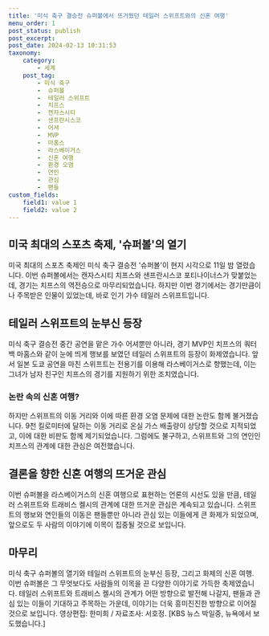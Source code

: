 ```yaml
---
title: '미식 축구 결승전 슈퍼볼에서 뜨거웠던 테일러 스위프트와의 신혼 여행'
menu_order: 1
post_status: publish
post_excerpt: 
post_date: 2024-02-13 10:31:53
taxonomy:
    category:
        - 세계
    post_tag:
        - 미식 축구
        -  슈퍼볼
        -  테일러 스위프트
        -  치프스
        -  캔자스시티
        -  샌프란시스코
        -  어셔
        -  MVP
        -  마홈스
        -  라스베이거스
        -  신혼 여행
        -  환경 오염
        -  연인
        -  관심
        -  팬들
custom_fields:
    field1: value 1
    field2: value 2
---
```


## 미국 최대의 스포츠 축제, '슈퍼볼'의 열기
미국 최대의 스포츠 축제인 미식 축구 결승전 '슈퍼볼'이 현지 시각으로 11일 밤 열렸습니다. 이번 슈퍼볼에서는 캔자스시티 치프스와 샌프란시스코 포티나이너스가 맞붙었는데, 경기는 치프스의 역전승으로 마무리되었습니다. 하지만 이번 경기에서는 경기만큼이나 주목받은 인물이 있었는데, 바로 인기 가수 테일러 스위프트입니다.
## 테일러 스위프트의 눈부신 등장
미식 축구 결승전 중간 공연을 맡은 가수 어셔뿐만 아니라, 경기 MVP인 치프스의 쿼터백 마홈스와 같이 눈에 띄게 행보를 보였던 테일러 스위프트의 등장이 화제였습니다. 앞서 일본 도쿄 공연을 마친 스위프트는 전용기를 이용해 라스베이거스로 향했는데, 이는 그녀가 남자 친구인 치프스의 경기를 지원하기 위한 조치였습니다.
### 논란 속의 신혼 여행?
하지만 스위프트의 이동 거리와 이에 따른 환경 오염 문제에 대한 논란도 함께 불거졌습니다. 9천 킬로미터에 달하는 이동 거리로 온실 가스 배출량이 상당할 것으로 지적되었고, 이에 대한 비판도 함께 제기되었습니다. 그럼에도 불구하고, 스위프트와 그의 연인인 치프스의 관계에 대한 관심은 여전했습니다.
## 결론을 향한 신혼 여행의 뜨거운 관심
이번 슈퍼볼을 라스베이거스의 신혼 여행으로 표현하는 언론의 시선도 있을 만큼, 테일러 스위프트와 트래비스 켈시의 관계에 대한 뜨거운 관심은 계속되고 있습니다. 스위프트의 행보와 연인들의 이동은 팬들뿐만 아니라 관심 있는 이들에게 큰 화제가 되었으며, 앞으로도 두 사람의 이야기에 이목이 집중될 것으로 보입니다.
## 마무리
미식 축구 슈퍼볼의 열기와 테일러 스위프트의 눈부신 등장, 그리고 화제의 신혼 여행. 이번 슈퍼볼은 그 무엇보다도 사람들의 이목을 끈 다양한 이야기로 가득한 축제였습니다. 테일러 스위프트와 트래비스 켈시의 관계가 어떤 방향으로 발전해 나갈지, 팬들과 관심 있는 이들이 기대하고 주목하는 가운데, 이야기는 더욱 흥미진진한 방향으로 이어질 것으로 보입니다. 영상편집: 한미희 / 자료조사: 서호정. [KBS 뉴스 박일중, 뉴욕에서 보도했습니다.]
